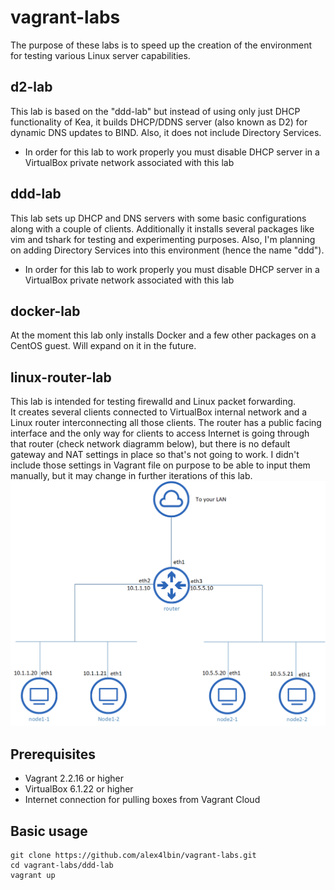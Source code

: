 # vagrant-labs

The purpose of these labs is to speed up the creation of the environment for testing various Linux server capabilities.

## d2-lab

This lab is based on the "ddd-lab" but instead of using only just DHCP functionality of Kea, it builds DHCP/DDNS server (also known as D2) for dynamic DNS updates to BIND. Also, it does not include Directory Services.

* In order for this lab to work properly you must disable DHCP server in a VirtualBox private network associated with this lab

## ddd-lab

This lab sets up DHCP and DNS servers with some basic configurations along with a couple of clients. Additionally it installs several packages like vim and tshark for testing and experimenting purposes.
Also, I'm planning on adding Directory Services into this environment (hence the name "ddd").

* In order for this lab to work properly you must disable DHCP server in a VirtualBox private network associated with this lab

## docker-lab

At the moment this lab only installs Docker and a few other packages on a CentOS guest. Will expand on it in the future.

## linux-router-lab

This lab is intended for testing firewalld and Linux packet forwarding.  
It creates several clients connected to VirtualBox internal network and a Linux router interconnecting all those clients. The router has a public facing interface and the only way for clients to access Internet is going through that router (check network diagramm below), but there is no default gateway and NAT settings in place so that's not going to work. I didn't include those settings in Vagrant file on purpose to be able to input them manually, but it may change in further iterations of this lab.
![diagramm](images/lr-diagramm.png)

## Prerequisites

* Vagrant 2.2.16 or higher
* VirtualBox 6.1.22 or higher
* Internet connection for pulling boxes from Vagrant Cloud

## Basic usage

```
git clone https://github.com/alex4lbin/vagrant-labs.git
cd vagrant-labs/ddd-lab
vagrant up
```
